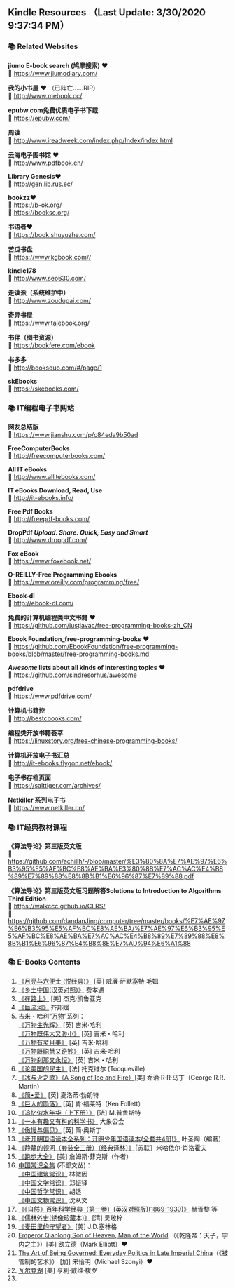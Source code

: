 ## Kindle Resources （Last Update: 3/30/2020 9:37:34 PM）

### 📚 Related Websites 

**jiumo E-book search (鸠摩搜索)** ❤️    
🚪 https://www.jiumodiary.com/

 
**我的小书屋** ❤️ （已阵亡……RIP）   
🚪 http://www.mebook.cc/

**epubw.com免费优质电子书下载**    
🚪 https://epubw.com/

**周读**    
🚪 http://www.ireadweek.com/index.php/Index/index.html

**云海电子图书馆** ❤️    
🚪 http://www.pdfbook.cn/

**Library Genesis**❤️    
🚪 http://gen.lib.rus.ec/

**bookzz**❤️    
🚪 https://b-ok.org/    
🚪 https://booksc.org/


**书语者**❤️    
🚪 https://book.shuyuzhe.com/


**苦瓜书盘**    
🚪 https://www.kgbook.com//

**kindle178**    
🚪 http://www.seo630.com/

**走读派（系统维护中）**    
🚪 http://www.zoudupai.com/

**奇异书屋**    
🚪 https://www.talebook.org/

**书伴（图书资源）**    
🚪 https://bookfere.com/ebook

**书多多**    
🚪 http://booksduo.com/#/page/1

**skEbooks**    
🚪 https://skebooks.com/



### 📚 IT编程电子书网站


**网友总结版**    
🚪 https://www.jianshu.com/p/c84eda9b50ad

**FreeComputerBooks**    
🚪 http://freecomputerbooks.com/

**All IT eBooks**     
🚪 http://www.allitebooks.com/

**IT eBooks Download, Read, Use**         
🚪 http://it-ebooks.info/

**Free Pdf Books**    
🚪 http://freepdf-books.com/

**DropPdf
*Upload. Share. Quick, Easy and Smart***    
🚪 http://www.droppdf.com/

**Fox eBook**    
🚪 https://www.foxebook.net/

**O-REILLY-Free Programming Ebooks**     
🚪 https://www.oreilly.com/programming/free/

**Ebook-dl**    
🚪 http://ebook-dl.com/

**免费的计算机编程类中文书籍** ❤️    
🚪 https://github.com/justjavac/free-programming-books-zh_CN

**Ebook Foundation_free-programming-books** ❤️    
🚪 https://github.com/EbookFoundation/free-programming-books/blob/master/free-programming-books.md

***Awesome* lists about all kinds of interesting topics** ❤️     
🚪 https://github.com/sindresorhus/awesome

**pdfdrive**     
🚪 https://www.pdfdrive.com/

**计算机书籍控**    
🚪 http://bestcbooks.com/

**编程类开放书籍荟萃**    
🚪 https://linuxstory.org/free-chinese-programming-books/

**计算机开放电子书汇总**    
🚪 http://it-ebooks.flygon.net/ebook/

**电子书存档页面**    
🚪 https://salttiger.com/archives/

**Netkiller 系列电子书**    
🚪 https://www.netkiller.cn/ 


### 📚 IT经典教材课程

**《算法导论》第三版英文版**    
🚪 https://github.com/achillh/-/blob/master/%E3%80%8A%E7%AE%97%E6%B3%95%E5%AF%BC%E8%AE%BA%E3%80%8B%E7%AC%AC%E4%B8%89%E7%89%88%E8%8B%B1%E6%96%87%E7%89%88.pdf

**《算法导论》第三版英文版习题解答Solutions to Introduction to Algorithms Third Edition**    
🚪 https://walkccc.github.io/CLRS/    
🚪 https://github.com/dandanJing/computer/tree/master/books/%E7%AE%97%E6%B3%95%E5%AF%BC%E8%AE%BA/%E7%AE%97%E6%B3%95%E5%AF%BC%E8%AE%BA%E7%AC%AC%E4%B8%89%E7%89%88%E8%8B%B1%E6%96%87%E4%B8%8E%E7%AD%94%E6%A1%88





### 📚 E-Books Contents

1. [《月亮与六便士 (悦经典)》](http://mebook.cc/18232.html) [英] 威廉·萨默塞特·毛姆
2. [《乡土中国(汉英对照)》](http://mebook.cc/3322.html) 费孝通
3. [《在路上》](http://mebook.cc/12675.html) [美] 杰克·凯鲁亚克
4. [《巨流河》](http://mebook.cc/6261.html) 齐邦媛
5. 吉米・哈利“[万物](https://book.douban.com/series/3799)”系列：    
[《万物生光辉》](http://mebook.cc/6015.html) [英] 吉米·哈利     
[《万物既伟大又渺小》](http://vdisk.weibo.com/s/hLSP9cppQdDl) [英] 吉米・哈利    
[《万物有灵且美》](https://u15169360.ctfile.com/fs/15169360-325769086) [英] 吉米·哈利    
[《万物既聪慧又奇妙》](http://www.ireadweek.com/index.php/bookInfo/5192.html) [英] 吉米·哈利    
[《万物刹那又永恒》](http://www.ireadweek.com/index.php/bookInfo/9119.html) [英] 吉米・哈利  
6. [《论美国的民主》](http://www.ireadweek.com/index.php/bookInfo/727.html) [法] 托克维尔 (Tocqueville)
7. [《冰与火之歌》（A Song of Ice and Fire）](http://www.ireadweek.com/index.php/bookInfo/880.html)[美] 乔治·R·R·马丁（George R.R. Martin）
8. [《简•爱》](http://www.ireadweek.com/index.php/bookInfo/523.html) [英] 夏洛蒂·勃朗特
9. [《巨人的陨落》](http://www.ireadweek.com/index.php/bookInfo/446.html) [英] 肯·福莱特（Ken Follett）
10. [《追忆似水年华（上下册）》](http://mebook.cc/5211.html) [法] M.普鲁斯特
11. [《一本有趣又有料的科学书》](http://mebook.cc/26460.html) 大象公会
12. [《傲慢与偏见》](http://mebook.cc/26449.html) [英] 简·奥斯丁
13. [《老开明国语读本全系列：开明少年国语读本(全套共4册)》](http://mebook.cc/26431.html) 叶圣陶（编著）
14. [《静静的顿河（套装全三册）（经典译林）》](http://mebook.cc/18394.html)［苏联］米哈依尔·肖洛霍夫
15. [《跑步大全》](http://mebook.cc/26269.html) [美] 詹姆斯·菲克斯（作者）
16. [中国常识全集](https://book.douban.com/series/44125?order=time) (不鄙文丛)：    
[《中国建筑常识》](http://mebook.cc/26224.html) 林徽因     
[《中国文学常识》](http://mebook.cc/26355.html) 郑振铎    
[《中国哲学常识》](http://mebook.cc/26238.html) 胡适    
[《中国文物常识》](http://mebook.cc/25993.html) 沈从文   
17. [《《自然》百年科学经典（第一卷）(英汉对照版)(1869-1930)》](http://mebook.cc/23940.html) 赫胥黎 等
18. [《儒林外史(绣像珍藏本)》](http://mebook.cc/18207.html) [清] 吴敬梓 
19. [《麦田里的守望者》](http://www.ireadweek.com/index.php/bookInfo/368.html) [美] J.D.塞林格 
20. [Emperor Qianlong Son of Heaven, Man of the World](https://b-ok.org/book/2705192/7acb7f) （《乾隆帝：天子，宇内之主》）[美] 欧立德（Mark Elliott）❤️ 
21. [The Art of Being Governed: Everyday Politics in Late Imperial China](https://b-ok.org/book/3413897/c7b7da)（《被管制的艺术》） [加] 宋怡明（Michael Szonyi）❤️ 
22. [瓦尔登湖](http://www.ireadweek.com/index.php?m=article&a=index&id=743) [美] 亨利·戴维·梭罗 
23. 
  

  

 
